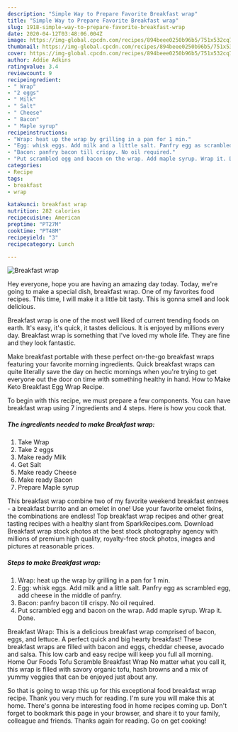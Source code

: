 ```yaml
---
description: "Simple Way to Prepare Favorite Breakfast wrap"
title: "Simple Way to Prepare Favorite Breakfast wrap"
slug: 1918-simple-way-to-prepare-favorite-breakfast-wrap
date: 2020-04-12T03:48:06.004Z
image: https://img-global.cpcdn.com/recipes/894beee0250b96b5/751x532cq70/breakfast-wrap-recipe-main-photo.jpg
thumbnail: https://img-global.cpcdn.com/recipes/894beee0250b96b5/751x532cq70/breakfast-wrap-recipe-main-photo.jpg
cover: https://img-global.cpcdn.com/recipes/894beee0250b96b5/751x532cq70/breakfast-wrap-recipe-main-photo.jpg
author: Addie Adkins
ratingvalue: 3.4
reviewcount: 9
recipeingredient:
- " Wrap"
- "2 eggs"
- " Milk"
- " Salt"
- " Cheese"
- " Bacon"
- " Maple syrup"
recipeinstructions:
- "Wrap: heat up the wrap by grilling in a pan for 1 min."
- "Egg: whisk eggs. Add milk and a little salt. Panfry egg as scrambled egg, add cheese in the middle of panfry."
- "Bacon: panfry bacon till crispy. No oil required."
- "Put scrambled egg and bacon on the wrap. Add maple syrup. Wrap it. Done."
categories:
- Recipe
tags:
- breakfast
- wrap

katakunci: breakfast wrap 
nutrition: 282 calories
recipecuisine: American
preptime: "PT27M"
cooktime: "PT48M"
recipeyield: "3"
recipecategory: Lunch

---
```



![Breakfast wrap](https://img-global.cpcdn.com/recipes/894beee0250b96b5/751x532cq70/breakfast-wrap-recipe-main-photo.jpg)

Hey everyone, hope you are having an amazing day today. Today, we're going to make a special dish, breakfast wrap. One of my favorites food recipes. This time, I will make it a little bit tasty. This is gonna smell and look delicious.

Breakfast wrap is one of the most well liked of current trending foods on earth. It's easy, it's quick, it tastes delicious. It is enjoyed by millions every day. Breakfast wrap is something that I've loved my whole life. They are fine and they look fantastic.

Make breakfast portable with these perfect on-the-go breakfast wraps featuring your favorite morning ingredients. Quick breakfast wraps can quite literally save the day on hectic mornings when you&#39;re trying to get everyone out the door on time with something healthy in hand. How to Make Keto Breakfast Egg Wrap Recipe.


To begin with this recipe, we must prepare a few components. You can have breakfast wrap using 7 ingredients and 4 steps. Here is how you cook that.

<!--inarticleads1-->

##### The ingredients needed to make Breakfast wrap:

1. Take  Wrap
1. Take 2 eggs
1. Make ready  Milk
1. Get  Salt
1. Make ready  Cheese
1. Make ready  Bacon
1. Prepare  Maple syrup


This breakfast wrap combine two of my favorite weekend breakfast entrees - a breakfast burrito and an omelet in one! Use your favorite omelet fixins, the combinations are endless! Top breakfast wrap recipes and other great tasting recipes with a healthy slant from SparkRecipes.com. Download Breakfast wrap stock photos at the best stock photography agency with millions of premium high quality, royalty-free stock photos, images and pictures at reasonable prices. 

<!--inarticleads2-->

##### Steps to make Breakfast wrap:

1. Wrap: heat up the wrap by grilling in a pan for 1 min.
1. Egg: whisk eggs. Add milk and a little salt. Panfry egg as scrambled egg, add cheese in the middle of panfry.
1. Bacon: panfry bacon till crispy. No oil required.
1. Put scrambled egg and bacon on the wrap. Add maple syrup. Wrap it. Done.


Breakfast Wrap: This is a delicious breakfast wrap comprised of bacon, eggs, and lettuce. A perfect quick and big hearty breakfast! These breakfast wraps are filled with bacon and eggs, cheddar cheese, avocado and salsa. This low carb and easy recipe will keep you full all morning. Home Our Foods Tofu Scramble Breakfast Wrap No matter what you call it, this wrap is filled with savory organic tofu, hash browns and a mix of yummy veggies that can be enjoyed just about any. 

So that is going to wrap this up for this exceptional food breakfast wrap recipe. Thank you very much for reading. I'm sure you will make this at home. There's gonna be interesting food in home recipes coming up. Don't forget to bookmark this page in your browser, and share it to your family, colleague and friends. Thanks again for reading. Go on get cooking!
